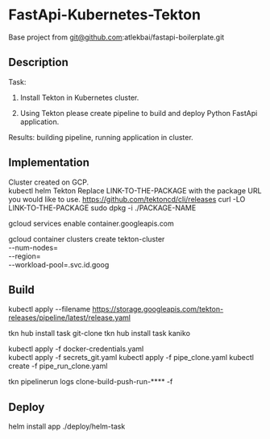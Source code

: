 # FastApi-Kubernetes-Tekton
Base project from git@github.com:atlekbai/fastapi-boilerplate.git  
## Description
Task:

1. Install Tekton in Kubernetes cluster.

2. Using Tekton please create pipeline to build and deploy Python FastApi application.

Results: building pipeline, running application in cluster.  

## Implementation
Cluster created on GCP.  
kubectl
helm
Tekton
Replace LINK-TO-THE-PACKAGE with the package URL you would like to use.
https://github.com/tektoncd/cli/releases
curl -LO LINK-TO-THE-PACKAGE
sudo dpkg -i ./PACKAGE-NAME

gcloud services enable container.googleapis.com

gcloud container clusters create tekton-cluster \
  --num-nodes=<nodes> \
  --region=<location> \
  --workload-pool=<project-id>.svc.id.goog

## Build
  
kubectl apply --filename https://storage.googleapis.com/tekton-releases/pipeline/latest/release.yaml

tkn hub install task git-clone
tkn hub install task kaniko

kubectl apply -f docker-credentials.yaml  
kubectl apply -f secrets_git.yaml
kubectl apply -f pipe_clone.yaml 
kubectl create -f pipe_run_clone.yaml  

tkn pipelinerun logs  clone-build-push-run-**** -f

## Deploy
helm install app ./deploy/helm-task

  
  




